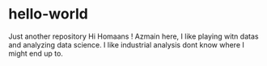 # hello-world
Just another repository
Hi Homaans !
Azmain here, I like playing witn datas and analyzing data science.
I like industrial analysis dont know where I might end up to. 
